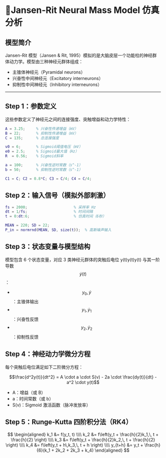 # 🧠Jansen-Rit Neural Mass Model 仿真分析

##  模型简介

Jansen-Rit 模型（Jansen & Rit, 1995）模拟的是大脑皮层一个功能柱的神经群体动力学。模型由三种神经元群体组成：

- 主锥体神经元（Pyramidal neurons）
- 兴奋性中间神经元（Excitatory interneurons）
- 抑制性中间神经元（Inhibitory interneurons）

---

##  Step 1：参数定义

这些参数定义了神经元之间的连接强度、突触增益和动力学特性：

```matlab
A = 3.25;     % 兴奋性传递增益（mV）
B = 22;       % 抑制性传递增益（mV）
C = 135;      % 总连接强度

v0 = 6;       % Sigmoid阈值电压（mV）
e0 = 2.5;     % Sigmoid最大值（Hz）
R  = 0.56;    % Sigmoid斜率

a = 100;      % 兴奋性逆时常数（s^-1）
b = 50;       % 抑制性逆时常数（s^-1）

C1 = C; C2 = 0.8*C; C3 = C/4; C4 = C/4;
```

## Step 2：输入信号（模拟外部刺激）

```matlab
fs = 2000;                     % 采样率 Hz
dt = 1/fs;                     % 时间间隔
t = 0:dt:6;                    % 仿真时间（6秒）

MEAN = 220; SD = 22;
P_in = normrnd(MEAN, SD, size(t));  % 高斯噪声输入
```

## Step 3：状态变量与模型结构

模型包含 6 个状态变量，对应 3 类神经元群体的突触后电位 y(t)y(t)y(t) 与其一阶导数 $$\dot{y}(t)$$：

- $$y_0, \dot{y}$$：主锥体输出
- $$y_1, \dot{y}_1$$：兴奋性反馈
- $$y_2, \dot{y}_2$$：抑制性反馈

## Step 4：神经动力学微分方程

每个突触后电位满足如下二阶微分方程：

$$\frac{d^2y(t)}{dt^2} = A \cdot a \cdot S(v) - 2a \cdot \frac{dy(t)}{dt} - a^2 \cdot y(t)$$

- A：增益（或 B）
- a：时间常数（或 b）
- S(v)：Sigmoid 激活函数（脉冲发放率）

## Step 5：Runge-Kutta 四阶积分法（RK4）


$$
\begin{aligned}
k_1 &= f(y_t, t) \\\\
k_2 &= f\left(y_t + \frac{h}{2}k_1,\, t + \frac{h}{2} \right) \\\\
k_3 &= f\left(y_t + \frac{h}{2}k_2,\, t + \frac{h}{2} \right) \\\\
k_4 &= f\left(y_t + h\,k_3,\, t + h \right) \\\\
y_{t+h} &= y_t + \frac{h}{6}(k_1 + 2k_2 + 2k_3 + k_4)
\end{aligned}
$$







































